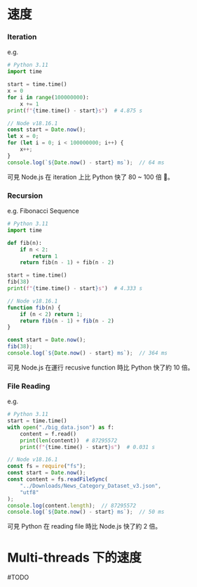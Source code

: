 # 速度

### Iteration

e.g.

```Python
# Python 3.11
import time

start = time.time()
x = 0
for i in range(100000000):
    x += 1
print(f"{time.time() - start}s")  # 4.875 s
```

```JavaScript
// Node v18.16.1
const start = Date.now();
let x = 0;
for (let i = 0; i < 100000000; i++) {
    x++;
}
console.log(`${Date.now() - start} ms`);  // 64 ms
```

可見 Node.js 在 iteration 上比 Python 快了 80 ~ 100 倍 🚀。

### Recursion

e.g. Fibonacci Sequence

```Python
# Python 3.11
import time

def fib(n):
    if n < 2:
        return 1
    return fib(n - 1) + fib(n - 2)

start = time.time()
fib(38)
print(f"{time.time() - start}s")  # 4.333 s
```

```JavaScript
// Node v18.16.1
function fib(n) {
    if (n < 2) return 1;
    return fib(n - 1) + fib(n - 2)
}

const start = Date.now();
fib(38);
console.log(`${Date.now() - start} ms`);  // 364 ms
```

可見 Node.js 在運行 recusive function 時比 Python 快了約 10 倍。

### File Reading

e.g.

```Python
# Python 3.11
start = time.time()
with open("./big_data.json") as f:
    content = f.read()
    print(len(content))  # 87295572
    print(f"{time.time() - start}s")  # 0.031 s
```

```JavaScript
// Node v18.16.1
const fs = require("fs");
const start = Date.now();
const content = fs.readFileSync(
    "../Downloads/News_Category_Dataset_v3.json",
    "utf8"
);
console.log(content.length);  // 87295572
console.log(`${Date.now() - start} ms`);  // 50 ms
```

可見 Python 在 reading file 時比 Node.js 快了約 2 倍。

# Multi-threads 下的速度

#TODO 
